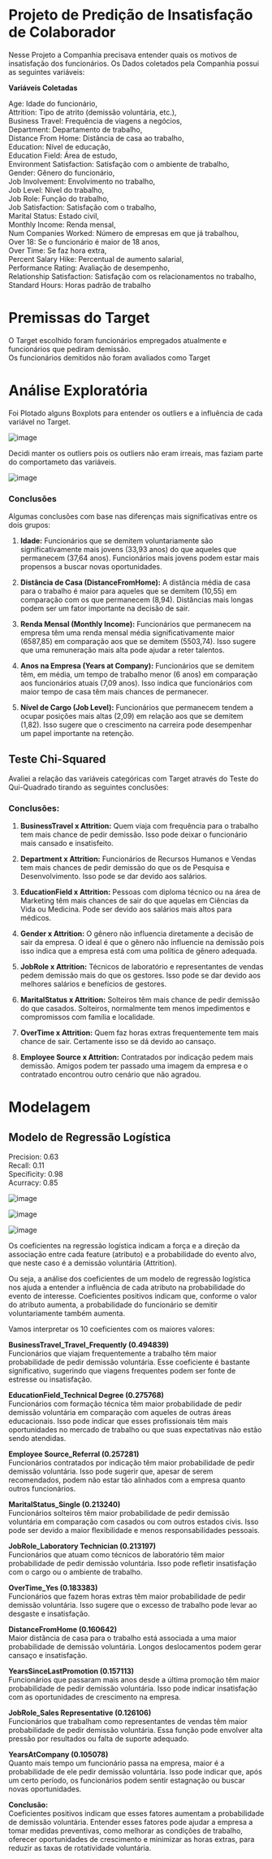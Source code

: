 # **Projeto de Predição de Insatisfação de Colaborador**

Nesse Projeto a Companhia precisava entender quais os motivos de insatisfação dos funcionários.
Os Dados coletados pela Companhia possui as seguintes variáveis:

**Variáveis Coletadas**

Age: Idade do funcionário,    
Attrition: Tipo de atrito (demissão voluntária, etc.),    
Business Travel: Frequência de viagens a negócios,    
Department: Departamento de trabalho,    
Distance From Home: Distância de casa ao trabalho,    
Education: Nível de educação,    
Education Field: Área de estudo,    
Environment Satisfaction: Satisfação com o ambiente de trabalho,    
Gender: Gênero do funcionário,    
Job Involvement: Envolvimento no trabalho,    
Job Level: Nível do trabalho,    
Job Role: Função do trabalho,    
Job Satisfaction: Satisfação com o trabalho,    
Marital Status: Estado civil,    
Monthly Income: Renda mensal,        
Num Companies Worked: Número de empresas em que já trabalhou,    
Over 18: Se o funcionário é maior de 18 anos,    
Over Time: Se faz hora extra,      
Percent Salary Hike: Percentual de aumento salarial,        
Performance Rating: Avaliação de desempenho,      
Relationship Satisfaction: Satisfação com os relacionamentos no trabalho,        
Standard Hours: Horas padrão de trabalho      

# **Premissas do Target**
O Target escolhido foram funcionários empregados atualmente e funcionários que pediram demissão.     
Os funcionários demitidos não foram avaliados como Target

# **Análise Exploratória**
Foi Plotado alguns Boxplots para entender os outliers e a influência de cada variável no Target.

![image](https://github.com/user-attachments/assets/5d230d01-17d7-40c8-a4f5-4318dab9313b)

Decidi manter os outliers pois os outliers não eram irreais, mas faziam parte do comportameto das variáveis.

![image](https://github.com/user-attachments/assets/a21781c7-749d-4f72-baec-e0a006b04295)

### **Conclusões**
Algumas conclusões com base nas diferenças mais significativas entre os dois grupos:

1. **Idade:**
   Funcionários que se demitem voluntariamente são significativamente mais jovens (33,93 anos) do que aqueles que permanecem (37,64 anos). Funcionários mais jovens podem estar mais propensos a buscar novas oportunidades.

2. **Distância de Casa (DistanceFromHome):**
   A distância média de casa para o trabalho é maior para aqueles que se demitem (10,55) em comparação com os que permanecem (8,94). Distâncias mais longas podem ser um fator importante na decisão de sair.

3. **Renda Mensal (Monthly Income):**
   Funcionários que permanecem na empresa têm uma renda mensal média significativamente maior (6587,85) em comparação aos que se demitem (5503,74). Isso sugere que uma remuneração mais alta pode ajudar a reter talentos.

4. **Anos na Empresa (Years at Company):**
   Funcionários que se demitem têm, em média, um tempo de trabalho menor (6 anos) em comparação aos funcionários atuais (7,09 anos). Isso indica que funcionários com maior tempo de casa têm mais chances de permanecer.

5. **Nível de Cargo (Job Level):**
   Funcionários que permanecem tendem a ocupar posições mais altas (2,09) em relação aos que se demitem (1,82). Isso sugere que o crescimento na carreira pode desempenhar um papel importante na retenção.

## **Teste Chi-Squared**
Avaliei a relação das variáveis categóricas com Target através do Teste do Qui-Quadrado tirando as seguintes conclusões:

### **Conclusões**:

1. **BusinessTravel x Attrition:**
   Quem viaja com frequência para o trabalho tem mais chance de pedir demissão. Isso pode deixar o funcionário mais cansado e insatisfeito.

2. **Department x Attrition:**
   Funcionários de Recursos Humanos e Vendas tem mais chances de pedir demissão do que os de Pesquisa e Desenvolvimento. Isso pode se dar devido aos salários.

3. **EducationField x Attrition:**
   Pessoas com diploma técnico ou na área de Marketing têm mais chances de sair do que aquelas em Ciências da Vida ou Medicina. Pode ser devido aos salários mais altos para médicos.

4. **Gender x Attrition:**
   O gênero não influencia diretamente a decisão de sair da empresa. O ideal é que o gênero não influencie na demissão pois isso indica que a empresa está com uma política de gênero adequada.

5. **JobRole x Attrition:**
   Técnicos de laboratório e representantes de vendas pedem demissão mais do que os gestores. Isso pode se dar devido aos melhores salários e benefícios de gestores.

6. **MaritalStatus x Attrition:**
   Solteiros têm mais chance de pedir demissão do que casados. Solteiros, normalmente tem menos impedimentos e compromissos com família e localidade.

7. **OverTime x Attrition:**
   Quem faz horas extras frequentemente tem mais chance de sair. Certamente isso se dá devido ao cansaço.

8. **Employee Source x Attrition:**
   Contratados por indicação pedem mais demissão. Amigos podem ter passado uma imagem da empresa e o contratado encontrou outro cenário que não agradou.

# **Modelagem**

## Modelo de Regressão Logística

Precision: 0.63    
Recall: 0.11    
Specificity: 0.98    
Acurracy: 0.85    

![image](https://github.com/user-attachments/assets/2c3c8c82-cc29-44b9-b3db-8b21cc42a495)

![image](https://github.com/user-attachments/assets/a033533f-6cda-4c47-9e17-9720b1085e82)

![image](https://github.com/user-attachments/assets/4dec414f-0857-4d8e-a091-6bf821767031)

Os coeficientes na regressão logística indicam a força e a direção da associação entre cada feature (atributo) e a probabilidade do evento alvo, que neste caso é a demissão voluntária (Attrition). 

Ou seja, a análise dos coeficientes de um modelo de regressão logística nos ajuda a entender a influência de cada atributo na probabilidade do evento de interesse. Coeficientes positivos indicam que, conforme o valor do atributo aumenta, a probabilidade do funcionário se demitir voluntariamente também aumenta.  

Vamos interpretar os 10 coeficientes com os maiores valores:  

**BusinessTravel_Travel_Frequently (0.494839)**  
Funcionários que viajam frequentemente a trabalho têm maior probabilidade de pedir demissão voluntária. Esse coeficiente é bastante significativo, sugerindo que viagens frequentes podem ser fonte de estresse ou insatisfação.  

**EducationField_Technical Degree (0.275768)**  
Funcionários com formação técnica têm maior probabilidade de pedir demissão voluntária em comparação com aqueles de outras áreas educacionais. Isso pode indicar que esses profissionais têm mais oportunidades no mercado de trabalho ou que suas expectativas não estão sendo atendidas.  

**Employee Source_Referral (0.257281)**  
Funcionários contratados por indicação têm maior probabilidade de pedir demissão voluntária. Isso pode sugerir que, apesar de serem recomendados, podem não estar tão alinhados com a empresa quanto outros funcionários.  

**MaritalStatus_Single (0.213240)**  
Funcionários solteiros têm maior probabilidade de pedir demissão voluntária em comparação com casados ou com outros estados civis. Isso pode ser devido a maior flexibilidade e menos responsabilidades pessoais.  

**JobRole_Laboratory Technician (0.213197)**  
Funcionários que atuam como técnicos de laboratório têm maior probabilidade de pedir demissão voluntária. Isso pode refletir insatisfação com o cargo ou o ambiente de trabalho.  

**OverTime_Yes (0.183383)**  
Funcionários que fazem horas extras têm maior probabilidade de pedir demissão voluntária. Isso sugere que o excesso de trabalho pode levar ao desgaste e insatisfação.  

**DistanceFromHome (0.160642)**  
Maior distância de casa para o trabalho está associada a uma maior probabilidade de demissão voluntária. Longos deslocamentos podem gerar cansaço e insatisfação.  

**YearsSinceLastPromotion (0.157113)**  
Funcionários que passaram mais anos desde a última promoção têm maior probabilidade de pedir demissão voluntária. Isso pode indicar insatisfação com as oportunidades de crescimento na empresa.  

**JobRole_Sales Representative (0.126106)**  
Funcionários que trabalham como representantes de vendas têm maior probabilidade de pedir demissão voluntária. Essa função pode envolver alta pressão por resultados ou falta de suporte adequado.  

**YearsAtCompany (0.105078)**  
Quanto mais tempo um funcionário passa na empresa, maior é a probabilidade de ele pedir demissão voluntária. Isso pode indicar que, após um certo período, os funcionários podem sentir estagnação ou buscar novas oportunidades.  

**Conclusão:**  
Coeficientes positivos indicam que esses fatores aumentam a probabilidade de demissão voluntária. Entender esses fatores pode ajudar a empresa a tomar medidas preventivas, como melhorar as condições de trabalho, oferecer oportunidades de crescimento e minimizar as horas extras, para reduzir as taxas de rotatividade voluntária.